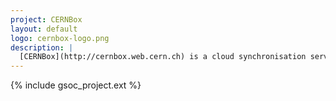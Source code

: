 ```yaml
---
project: CERNBox
layout: default
logo: cernbox-logo.png
description: |
  [CERNBox](http://cernbox.web.cern.ch) is a cloud synchronisation service for end-users: it allows syncing and sharing files on all major mobile and desktop platforms (Linux, Windows, MacOSX, Android, iOS) aiming to provide offline availability to any data stored in the [CERN EOS](http://eos.web.cern.ch) infrastructure. 
---
```


{% include gsoc_project.ext %}

